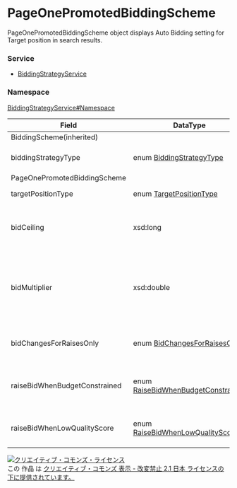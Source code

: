 # PageOnePromotedBiddingScheme
PageOnePromotedBiddingScheme object displays Auto Bidding setting for Target position in search results.

### Service
+ [BiddingStrategyService](../../services/BiddingStrategyService.md)

### Namespace
[BiddingStrategyService#Namespace](../../services/BiddingStrategyService.md#namespace)

| Field | DataType | Description | ADD | SET | REMOVE | 
|---|---|---|---|---|---|
| BiddingScheme(inherited)||||||
| biddingStrategyType| enum <a href="BiddingStrategyType.md">BiddingStrategyType</a>| Auto bidding type| Req| Req<br>                        (notupdatable)| ─ |
| PageOnePromotedBiddingScheme||||||
| targetPositionType| enum <a href="TargetPositionType.md">TargetPositionType</a>| Target position| Opt| Opt<br>                        (updatable)| ─ |
| bidCeiling| xsd:long| CPC limit (0-50000)<br>*No limits if numbers are set "0"| Opt| Opt<br>                        (updatable)| ─ |
| bidMultiplier| xsd:double| Bid multiplier<br>Available between 0.10 - 10.00 (-90% - +900%)| Opt| Opt<br>                        (updatable)| ─ |
| bidChangesForRaisesOnly| enum <a href="BidChangesForRaisesOnly.md">BidChangesForRaisesOnly</a>| Auto or Manual setting of bids| Opt| Opt<br>                        (updatable)| ─ |
| raiseBidWhenBudgetConstrained| enum <a href="RaiseBidWhenBudgetConstrained.md">RaiseBidWhenBudgetConstrained</a>| Bid raise setting from budget constraint| Opt| Opt<br>                        (updatable)| ─ |
| raiseBidWhenLowQualityScore| enum <a href="RaiseBidWhenLowQualityScore.md">RaiseBidWhenLowQualityScore</a>| Bid raise setting for low quality keywords| Opt| Opt<br>                        (updatable)| ─ |

<a rel="license" href="http://creativecommons.org/licenses/by-nd/2.1/jp/"><img alt="クリエイティブ・コモンズ・ライセンス" style="border-width:0" src="https://i.creativecommons.org/l/by-nd/2.1/jp/88x31.png" /></a><br />この 作品 は <a rel="license" href="http://creativecommons.org/licenses/by-nd/2.1/jp/">クリエイティブ・コモンズ 表示 - 改変禁止 2.1 日本 ライセンスの下に提供されています。</a>
